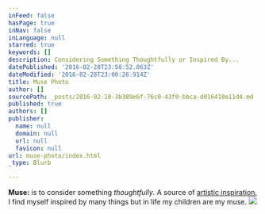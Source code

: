 ```yaml
---
inFeed: false
hasPage: true
inNav: false
inLanguage: null
starred: true
keywords: []
description: Considering Something Thoughtfully or Inspired By...
datePublished: '2016-02-28T23:58:52.063Z'
dateModified: '2016-02-28T23:00:26.914Z'
title: Muse Photo
author: []
sourcePath: _posts/2016-02-10-3b389e6f-76c0-43f0-bbca-d016418e11d4.md
published: true
authors: []
publisher:
  name: null
  domain: null
  url: null
  favicon: null
url: muse-photo/index.html
_type: Blurb

---
```

**Muse:** is to consider something _thoughtfully_. A source of [artistic inspiration.][0] I find myself inspired by many things but in life my children are my muse. ![](https://s3-us-west-2.amazonaws.com/the-grid-img/p/f9ae62456fef48292175881303de480895929e5b.jpg)

[0]: https://www.facebook.com/RebeccasPics/